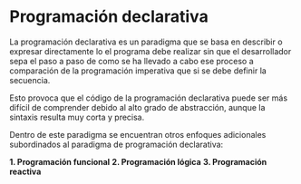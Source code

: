 # Programación declarativa

La programación declarativa es un paradigma que se basa en describir o expresar directamente lo el programa debe realizar sin que el desarrollador sepa el paso a paso de como se ha llevado a cabo ese proceso a comparación de la programación imperativa que si se debe definir la secuencia. 

Esto provoca que el código de la programación declarativa puede ser más difícil de comprender debido al alto grado de abstracción, aunque la sintaxis resulta muy corta y precisa.

Dentro de este paradigma se encuentran otros enfoques adicionales subordinados al paradigma de programación declarativa:

**1. Programación funcional**
**2. Programación lógica**
**3. Programación reactiva**